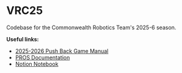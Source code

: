 # VRC25

Codebase for the Commonwealth Robotics Team's 2025-6 season.

**Useful links:**
- [2025-2026 Push Back Game Manual](https://content.vexrobotics.com/docs/25-26/v5rc-push-back/docs/Push-Back-2.0.pdf)
- [PROS Documentation](https://pros.cs.purdue.edu/v5/index.html)
- [Notion Notebook](https://band-dessert-800.notion.site/63264A-High-Stakes-Notebook-156f4a6ab9af8041a9e2c0a202e3f903)
